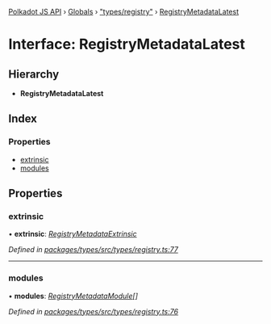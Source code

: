 [Polkadot JS API](../README.md) › [Globals](../globals.md) › ["types/registry"](../modules/_types_registry_.md) › [RegistryMetadataLatest](_types_registry_.registrymetadatalatest.md)

# Interface: RegistryMetadataLatest

## Hierarchy

* **RegistryMetadataLatest**

## Index

### Properties

* [extrinsic](_types_registry_.registrymetadatalatest.md#extrinsic)
* [modules](_types_registry_.registrymetadatalatest.md#modules)

## Properties

###  extrinsic

• **extrinsic**: *[RegistryMetadataExtrinsic](_types_registry_.registrymetadataextrinsic.md)*

*Defined in [packages/types/src/types/registry.ts:77](https://github.com/polkadot-js/api/blob/bb14471e60/packages/types/src/types/registry.ts#L77)*

___

###  modules

• **modules**: *[RegistryMetadataModule](_types_registry_.registrymetadatamodule.md)[]*

*Defined in [packages/types/src/types/registry.ts:76](https://github.com/polkadot-js/api/blob/bb14471e60/packages/types/src/types/registry.ts#L76)*
